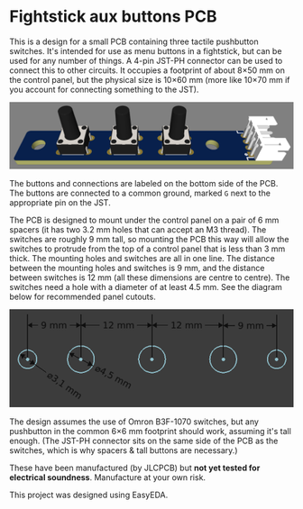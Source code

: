 # Fightstick aux buttons PCB

This is a design for a small PCB containing three tactile pushbutton switches. It's intended for use as menu buttons in a fightstick, but can be used for any number of things. A 4-pin JST-PH connector can be used to connect this to other circuits. It occupies a footprint of about 8×50 mm on the control panel, but the physical size is 10×60 mm (more like 10×70 mm if you account for connecting something to the JST).

![A render of the PCB](./pcb-render.png)

The buttons and connections are labeled on the bottom side of the PCB. The buttons are connected to a common ground, marked `G` next to the appropriate pin on the JST.

The PCB is designed to mount under the control panel on a pair of 6 mm spacers (it has two 3.2 mm holes that can accept an M3 thread). The switches are roughly 9 mm tall, so mounting the PCB this way will allow the switches to protrude from the top of a control panel that is less than 3 mm thick. The mounting holes and switches are all in one line. The distance between the mounting holes and switches is 9 mm, and the distance between switches is 12 mm (all these dimensions are centre to centre). The switches need a hole with a diameter of at least 4.5 mm. See the diagram below for recommended panel cutouts.

![Diagram indicating panel mounting cutout dimensions](./mounting-dimensions.png)

The design assumes the use of Omron B3F-1070 switches, but any pushbutton in the common 6×6 mm footprint should work, assuming it's tall enough. (The JST-PH connector sits on the same side of the PCB as the switches, which is why spacers & tall buttons are necessary.)

These have been manufactured (by JLCPCB) but **not yet tested for electrical soundness**. Manufacture at your own risk.

This project was designed using EasyEDA.
